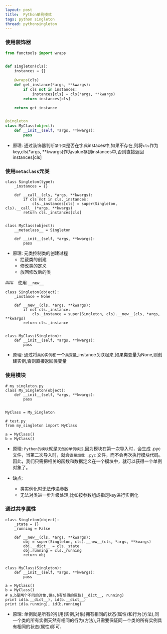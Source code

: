 ```yaml
---
layout: post
title:  Python单例模式
tags: python singleton
thread: pythonsingleton
---
```

### 使用装饰器

```python
from functools import wraps


def singleton(cls):
    instances = {}

    @wraps(cls)
    def get_instance(*args, **kwargs):
        if cls not in instances:
            instances[cls] = cls(*args, **kwargs)
        return instances[cls]

    return get_instance


@singleton
class MyClass(object):
    def __init__(self, *args, **kwargs):
        pass
```

* 原理: 通过装饰器判断`某个类`是否在字典instaces中,如果不存在,则将`cls`作为key,cls(*args, **kwargs)作为value存到instances中,否则直接返回instances[cls]


### 使用`metaclass`元类
```
class Singleton(type):
    _instances = {}

    def __call__(cls, *args, **kwargs):
        if cls not in cls._instances:
            cls._instances[cls] = super(Singleton, cls).__call__(*args, **kwargs)
        return cls._instances[cls]


class MyClass(object):
    __metaclass__ = Singleton

    def __init__(self, *args, **kwargs):
        pass
```

* 原理: 元类控制类的创建过程
    * 拦截类的创建
    * 修改类的定义
    * 放回修改后的类


###　使用 `__new__`
```
class Singleton(object):
    _instance = None

    def __new__(cls, *args, **kwargs):
        if not cls._instance:
            cls._instance = super(Singleton, cls).__new__(cls, *args, **kwargs)
        return cls._instance


class MyClass(Singleton):
    def __init__(self, *args, **kwargs):
        pass
```

* 原理: 通过将`类的实例`和一个`类变量`_instance关联起来,如果类变量为None,则创建实例,否则直接返回类变量


### 使用模块
```
# my_singleton.py
class My_Singleton(object):
    def __init__(self, *args, **kwargs):
        pass


MyClass = My_Singleton

# test.py
from my_singleton import MyClass

a = MyClass()
b = MyClass()
```
* 原理: `Python的模块`就是`天然的单例模式`,因为模块在第一次导入时，会生成 .pyc 文件，当第二次导入时，就会`直接加载 .pyc` 文件，而不会再次执行模块代码。因此，我们只需把相关的函数和数据定义在一个模块中，就可以获得一个单例对象了。

* 缺点:
    * 类实例化时无法传递参数
    * 无法对类进一步升级处理,比如按参数组成指定key进行实例化

### 通过共享属性
```
class Singleton(object):
    _state = {}
    _running = False

    def __new__(cls, *args, **kwargs):
        obj = super(Singleton, cls).__new__(cls, *args, **kwargs)
        obj.__dict__ = cls._state
        obj.running = cls._running
        return obj


class MyClass(Singleton):
    def __init__(self, *args, **kwargs):
        pass

a = MyClass()
b = MyClass()
# a,b是两个不同的对象,但a,b有想得的属性(__dict__, running)
print id(a.__dict__), id(b.__dict__)
print id(a.running), id(b.running)
```

* 原理: 单例就是所有的引用(实例,对象)拥有相同的状态(属性)和行为(方法),同一个类的所有实例天然有相同的行为(方法),只需要保证同一个类的所有实例具有相同的状态(属性)即可.

